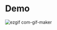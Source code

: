 # Demo

![ezgif com-gif-maker](https://user-images.githubusercontent.com/7091198/119965631-62e95c80-bfa2-11eb-9e38-cb03cff56d6e.gif)
